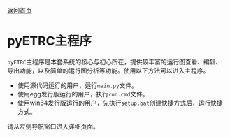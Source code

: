 [返回首页](../README.md)

# pyETRC主程序

`pyETRC`主程序是本套系统的核心与初心所在，提供较丰富的运行图查看、编辑、导出功能，以及简单的运行图分析等功能。使用以下方法可以进入主程序。

- 使用源代码运行的用户，运行`main.py`文件。
- 使用egg发行版运行的用户，执行`run.cmd`文件。
- 使用win64发行版运行的用户，先执行`setup.bat`创建快捷方式后，运行快捷方式。

请从左侧导航窗口进入详细页面。